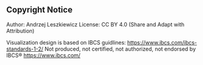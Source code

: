 ## Copyright Notice

Author: Andrzej Leszkiewicz
License: CC BY 4.0 (Share and Adapt with Attribution)

Visualization design is based on IBCS guidlines: https://www.ibcs.com/ibcs-standards-1-2/
Not produced, not certified, not authorized, not endorsed by IBCS® https://www.ibcs.com/
